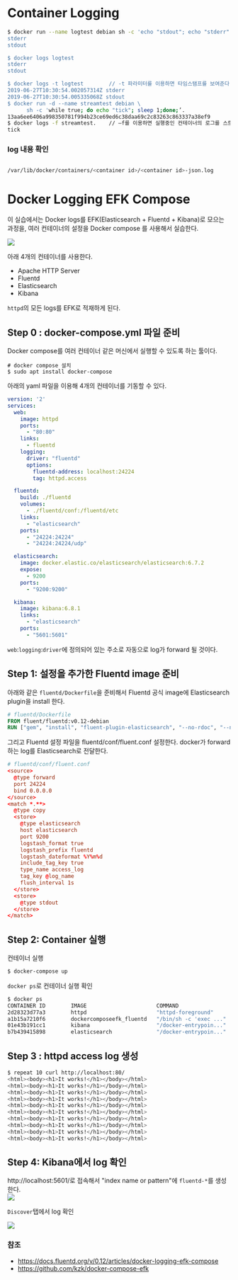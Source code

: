 # Container Logging


```bash
$ docker run --name logtest debian sh -c 'echo "stdout"; echo "stderr" >&2’
stderr
stdout

$ docker logs logtest   
stderr  
stdout

$ docker logs -t logtest 		// -t 파라미터를 이용하면 타임스탬프를 보여준다.   
2019-06-27T10:30:54.002057314Z stderr   
2019-06-27T10:30:54.005335068Z stdout
$ docker run -d --name streamtest debian \
      sh -c 'while true; do echo "tick"; sleep 1;done;’.  
13aa6ee6406a998350781f994b23ce69ed6c38daa69c2c83263c863337a38ef9
$ docker logs -f streamtest.    // –f를 이용하면 실행중인 컨테이너의 로그를 스트림할 수 있다
tick
```

### log 내용 확인
```bash  

/var/lib/docker/containers/<container id>/<container id>-json.log

```




# Docker Logging EFK Compose
이 실습에서는 Docker logs를 EFK(Elasticsearch + Fluentd + Kibana)로 모으는 과정을, 여러 컨테이너의 설정을  Docker compose 를 사용해서 실습한다. 

![](img/1.png)

아래 4개의 컨테이너를 사용한다. 

 - Apache HTTP Server
 - Fluentd
 - Elasticsearch
 - Kibana

`httpd`의 모든 logs를 EFK로 적재하게 된다. 

## Step 0 : docker-compose.yml 파일 준비
Docker compose를 여러 컨테이너 같은 머신에서 실행할 수 있도록 하는 툴이다.

```shell
# docker compose 설치
$ sudo apt install docker-compose
```

아래의 yaml 파일을 이용해 4개의 컨테이너를 기동할 수 있다. 
```yaml
version: '2'
services:
  web:
    image: httpd
    ports:
      - "80:80"
    links:
      - fluentd
    logging:
      driver: "fluentd"
      options:
        fluentd-address: localhost:24224
        tag: httpd.access

  fluentd:
    build: ./fluentd
    volumes:
      - ./fluentd/conf:/fluentd/etc
    links:
      - "elasticsearch"
    ports:
      - "24224:24224"
      - "24224:24224/udp"

  elasticsearch:
    image: docker.elastic.co/elasticsearch/elasticsearch:6.7.2
    expose:
      - 9200
    ports:
      - "9200:9200"

  kibana:
    image: kibana:6.8.1
    links:
      - "elasticsearch"
    ports:
      - "5601:5601"

```

`web`:`logging`:`driver`에 정의되어 있는 주소로 자동으로 log가 forward 될 것이다. 

## Step 1: 설정을 추가한 Fluentd image 준비

아래와 같은 `fluentd/Dockerfile`을 준비해서 Fluentd 공식 image에 Elasticsearch plugin을 install 한다. 

```Dockerfile
# fluentd/Dockerfile
FROM fluent/fluentd:v0.12-debian
RUN ["gem", "install", "fluent-plugin-elasticsearch", "--no-rdoc", "--no-ri", "--version", "1.9.2"]
```

그리고 Fluentd 설정 파일을 fluentd/conf/fluent.conf 설정한다. 
docker가 forward하는 log를 Elasticsearch로 전달한다. 
```conf
# fluentd/conf/fluent.conf
<source>
  @type forward
  port 24224
  bind 0.0.0.0
</source>
<match *.**>
  @type copy
  <store>
    @type elasticsearch
    host elasticsearch
    port 9200
    logstash_format true
    logstash_prefix fluentd
    logstash_dateformat %Y%m%d
    include_tag_key true
    type_name access_log
    tag_key @log_name
    flush_interval 1s
  </store>
  <store>
    @type stdout
  </store>
</match>
```

## Step 2: Container 실행

컨테이너 실행
```bash
$ docker-compose up
```

`docker ps`로 컨테이너 실행 확인
```bash
$ docker ps
CONTAINER ID        IMAGE                      COMMAND                  CREATED             STATUS              PORTS                                                          NAMES
2d28323d77a3        httpd                      "httpd-foreground"       About an hour ago   Up 43 seconds       0.0.0.0:80->80/tcp                                             dockercomposeefk_web_1
a1b15a7210f6        dockercomposeefk_fluentd   "/bin/sh -c 'exec ..."   About an hour ago   Up 45 seconds       5140/tcp, 0.0.0.0:24224->24224/tcp, 0.0.0.0:24224->24224/udp   dockercomposeefk_fluentd_1
01e43b191cc1        kibana                     "/docker-entrypoin..."   About an hour ago   Up 45 seconds       0.0.0.0:5601->5601/tcp                                         dockercomposeefk_kibana_1
b7b439415898        elasticsearch              "/docker-entrypoin..."   About an hour ago   Up 50 seconds       0.0.0.0:9200->9200/tcp, 9300/tcp                               dockercomposeefk_elasticsearch_1
```

## Step 3 : httpd access log 생성


```bash
$ repeat 10 curl http://localhost:80/
<html><body><h1>It works!</h1></body></html>
<html><body><h1>It works!</h1></body></html>
<html><body><h1>It works!</h1></body></html>
<html><body><h1>It works!</h1></body></html>
<html><body><h1>It works!</h1></body></html>
<html><body><h1>It works!</h1></body></html>
<html><body><h1>It works!</h1></body></html>
<html><body><h1>It works!</h1></body></html>
<html><body><h1>It works!</h1></body></html>
<html><body><h1>It works!</h1></body></html>

```

## Step 4: Kibana에서 log 확인

http://localhost:5601/로 접속해서 "index name or pattern"에 `fluentd-*`를 생성한다.  
![](img/2.png)


 `Discover`탭에서 log 확인 

![](img/3.png)

### 참조 
 - https://docs.fluentd.org/v/0.12/articles/docker-logging-efk-compose
 - ​https://github.com/kzk/docker-compose-efk​


